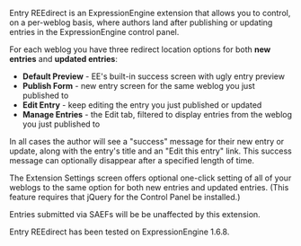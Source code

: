 Entry REEdirect is an ExpressionEngine extension that allows you to control, on a per-weblog basis, where authors land after publishing or updating entries in the ExpressionEngine control panel.

For each weblog you have three redirect location options for both **new entries** and **updated entries**:

- **Default Preview** - EE's built-in success screen with ugly entry preview
- **Publish Form** - new entry screen for the same weblog you just published to
- **Edit Entry** - keep editing the entry you just published or updated
- **Manage Entries** - the Edit tab, filtered to display entries from the weblog you just published to

In all cases the author will see a "success" message for their new entry or update, along with the entry's title and an "Edit this entry" link. This success message can optionally disappear after a specified length of time.

The Extension Settings screen offers optional one-click setting of all of your weblogs to the same option for both new entries and updated entries. (This feature requires that jQuery for the Control Panel be installed.)

Entries submitted via SAEFs will be be unaffected by this extension.

Entry REEdirect has been tested on ExpressionEngine 1.6.8.